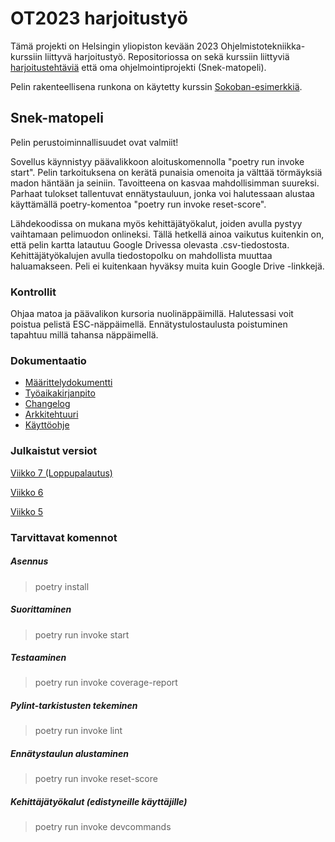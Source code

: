# OT2023 harjoitustyö

Tämä projekti on Helsingin yliopiston kevään 2023 Ohjelmistotekniikka-kurssiin liittyvä harjoitustyö. Repositoriossa on sekä kurssiin liittyviä
[harjoitustehtäviä](https://github.com/VilleJuhan1/ot-harjoitustyo/tree/master/laskarit) että oma ohjelmointiprojekti (Snek-matopeli).

Pelin rakenteellisena runkona on käytetty kurssin [Sokoban-esimerkkiä](https://github.com/ohjelmistotekniikka-hy/pygame-sokoban).

## Snek-matopeli

Pelin perustoiminnallisuudet ovat valmiit!

Sovellus käynnistyy päävalikkoon aloituskomennolla "poetry run invoke start". Pelin tarkoituksena on kerätä punaisia omenoita ja välttää törmäyksiä madon häntään ja seiniin. Tavoitteena on kasvaa mahdollisimman suureksi. Parhaat tulokset tallentuvat ennätystauluun, jonka voi halutessaan alustaa käyttämällä poetry-komentoa "poetry run invoke reset-score".

Lähdekoodissa on mukana myös kehittäjätyökalut, joiden avulla pystyy vaihtamaan pelimuodon onlineksi. Tällä hetkellä ainoa vaikutus kuitenkin on,
että pelin kartta latautuu Google Drivessa olevasta .csv-tiedostosta. Kehittäjätyökalujen avulla tiedostopolku on mahdollista muuttaa haluamakseen. Peli
ei kuitenkaan hyväksy muita kuin Google Drive -linkkejä.

### Kontrollit

Ohjaa matoa ja päävalikon kursoria nuolinäppäimillä. Halutessasi voit poistua pelistä ESC-näppäimellä. Ennätystulostaulusta poistuminen
tapahtuu millä tahansa näppäimellä.

### Dokumentaatio

* [Määrittelydokumentti](https://github.com/VilleJuhan1/ot-harjoitustyo/blob/master/dokumentaatio/vaatimusmaarittely.md)
* [Työaikakirjanpito](https://github.com/VilleJuhan1/ot-harjoitustyo/blob/master/dokumentaatio/tyoaikakirjanpito.md)
* [Changelog](https://github.com/VilleJuhan1/ot-harjoitustyo/blob/master/dokumentaatio/changelog.md)
* [Arkkitehtuuri](https://github.com/VilleJuhan1/ot-harjoitustyo/blob/master/dokumentaatio/arkkitehtuuri.md)
* [Käyttöohje](https://github.com/VilleJuhan1/ot-harjoitustyo/blob/master/dokumentaatio/kayttoohje.md)

### Julkaistut versiot

[Viikko 7 (Loppupalautus)](https://github.com/VilleJuhan1/ot-harjoitustyo/releases/tag/viikko7)

[Viikko 6](https://github.com/VilleJuhan1/ot-harjoitustyo/releases/tag/viikko6)

[Viikko 5](https://github.com/VilleJuhan1/ot-harjoitustyo/releases/tag/viikko5)

### Tarvittavat komennot

##### Asennus
> poetry install
##### Suorittaminen
> poetry run invoke start
##### Testaaminen
> poetry run invoke coverage-report
##### Pylint-tarkistusten tekeminen
> poetry run invoke lint
##### Ennätystaulun alustaminen
> poetry run invoke reset-score
##### Kehittäjätyökalut (edistyneille käyttäjille)
> poetry run invoke devcommands
